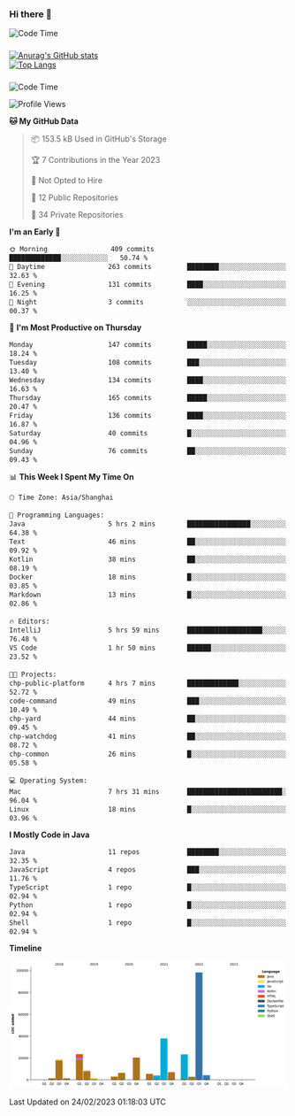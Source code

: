 ### Hi there 👋 

![Code Time](https://img.shields.io/endpoint?style=flat&url=https://codetime-api.datreks.com/badge/1061?logoColor=white%26project=%26recentMS=0%26showProject=false)

<!--
**Muyiafan/Muyiafan** is a ✨ _special_ ✨ repository because its `README.md` (this file) appears on your GitHub profile.

Here are some ideas to get you started:

- 🔭 I’m currently working on ...
- 🌱 I’m currently learning ...
- 👯 I’m looking to collaborate on ...
- 🤔 I’m looking for help with ...
- 💬 Ask me about ...
- 📫 How to reach me: ...
- 😄 Pronouns: ...
- ⚡ Fun fact: ...
-->

### 

[![Anurag's GitHub stats](https://github-readme-stats.vercel.app/api?username=Muyiafan)](https://github.com/anuraghazra/github-readme-stats)
<br>
[![Top Langs](https://github-readme-stats.vercel.app/api/top-langs/?username=Muyiafan)](https://github.com/anuraghazra/github-readme-stats)

### 

<!--START_SECTION:waka-->
![Code Time](http://img.shields.io/badge/Code%20Time-5%2C634%20hrs%206%20mins-blue)

![Profile Views](http://img.shields.io/badge/Profile%20Views-0-blue)

**🐱 My GitHub Data** 

> 📦 153.5 kB Used in GitHub's Storage 
 > 
> 🏆 7 Contributions in the Year 2023
 > 
> 🚫 Not Opted to Hire
 > 
> 📜 12 Public Repositories 
 > 
> 🔑 34 Private Repositories 
 > 
**I'm an Early 🐤** 

```text
🌞 Morning                409 commits         █████████████░░░░░░░░░░░░   50.74 % 
🌆 Daytime                263 commits         ████████░░░░░░░░░░░░░░░░░   32.63 % 
🌃 Evening                131 commits         ████░░░░░░░░░░░░░░░░░░░░░   16.25 % 
🌙 Night                  3 commits           ░░░░░░░░░░░░░░░░░░░░░░░░░   00.37 % 
```
📅 **I'm Most Productive on Thursday** 

```text
Monday                   147 commits         █████░░░░░░░░░░░░░░░░░░░░   18.24 % 
Tuesday                  108 commits         ███░░░░░░░░░░░░░░░░░░░░░░   13.40 % 
Wednesday                134 commits         ████░░░░░░░░░░░░░░░░░░░░░   16.63 % 
Thursday                 165 commits         █████░░░░░░░░░░░░░░░░░░░░   20.47 % 
Friday                   136 commits         ████░░░░░░░░░░░░░░░░░░░░░   16.87 % 
Saturday                 40 commits          █░░░░░░░░░░░░░░░░░░░░░░░░   04.96 % 
Sunday                   76 commits          ██░░░░░░░░░░░░░░░░░░░░░░░   09.43 % 
```


📊 **This Week I Spent My Time On** 

```text
🕑︎ Time Zone: Asia/Shanghai

💬 Programming Languages: 
Java                     5 hrs 2 mins        ████████████████░░░░░░░░░   64.38 % 
Text                     46 mins             ██░░░░░░░░░░░░░░░░░░░░░░░   09.92 % 
Kotlin                   38 mins             ██░░░░░░░░░░░░░░░░░░░░░░░   08.19 % 
Docker                   18 mins             █░░░░░░░░░░░░░░░░░░░░░░░░   03.85 % 
Markdown                 13 mins             █░░░░░░░░░░░░░░░░░░░░░░░░   02.86 % 

🔥 Editors: 
IntelliJ                 5 hrs 59 mins       ███████████████████░░░░░░   76.48 % 
VS Code                  1 hr 50 mins        ██████░░░░░░░░░░░░░░░░░░░   23.52 % 

🐱‍💻 Projects: 
chp-public-platform      4 hrs 7 mins        █████████████░░░░░░░░░░░░   52.72 % 
code-command             49 mins             ███░░░░░░░░░░░░░░░░░░░░░░   10.49 % 
chp-yard                 44 mins             ██░░░░░░░░░░░░░░░░░░░░░░░   09.45 % 
chp-watchdog             41 mins             ██░░░░░░░░░░░░░░░░░░░░░░░   08.72 % 
chp-common               26 mins             █░░░░░░░░░░░░░░░░░░░░░░░░   05.58 % 

💻 Operating System: 
Mac                      7 hrs 31 mins       ████████████████████████░   96.04 % 
Linux                    18 mins             █░░░░░░░░░░░░░░░░░░░░░░░░   03.96 % 
```

**I Mostly Code in Java** 

```text
Java                     11 repos            ████████░░░░░░░░░░░░░░░░░   32.35 % 
JavaScript               4 repos             ███░░░░░░░░░░░░░░░░░░░░░░   11.76 % 
TypeScript               1 repo              █░░░░░░░░░░░░░░░░░░░░░░░░   02.94 % 
Python                   1 repo              █░░░░░░░░░░░░░░░░░░░░░░░░   02.94 % 
Shell                    1 repo              █░░░░░░░░░░░░░░░░░░░░░░░░   02.94 % 
```



**Timeline**

![Lines of Code chart](https://raw.githubusercontent.com/Muyiafan/Muyiafan/main/assets/bar_graph.png)


 Last Updated on 24/02/2023 01:18:03 UTC
<!--END_SECTION:waka-->

